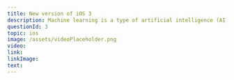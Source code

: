 ```yaml
---
title: New version of iOS 3
description: Machine learning is a type of artificial intelligence (AI) that provides computers with the ability to learn without being explicitly programmed. Machine learning focuses on the development of computer programs that can change when exposed to new data.
questionId: 3
topic: ios
image: /assets/videoPlaceholder.png
video:
link:
linkImage:
text:
---
```

